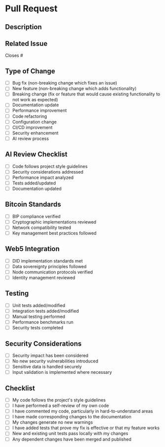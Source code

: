 # Pull Request

## Description
<!-- Describe your changes in detail -->

## Related Issue

Closes #

## Type of Change

- [ ] Bug fix (non-breaking change which fixes an issue)
- [ ] New feature (non-breaking change which adds functionality)
- [ ] Breaking change (fix or feature that would cause existing functionality to not work as expected)
- [ ] Documentation update
- [ ] Performance improvement
- [ ] Code refactoring
- [ ] Configuration change
- [ ] CI/CD improvement
- [ ] Security enhancement
- [ ] AI review process

## AI Review Checklist

- [ ] Code follows project style guidelines
- [ ] Security considerations addressed
- [ ] Performance impact analyzed
- [ ] Tests added/updated
- [ ] Documentation updated

## Bitcoin Standards

- [ ] BIP compliance verified
- [ ] Cryptographic implementations reviewed
- [ ] Network compatibility tested
- [ ] Key management best practices followed

## Web5 Integration

- [ ] DID implementation standards met
- [ ] Data sovereignty principles followed
- [ ] Node communication protocols verified
- [ ] Identity management reviewed

## Testing

- [ ] Unit tests added/modified
- [ ] Integration tests added/modified
- [ ] Manual testing performed
- [ ] Performance benchmarks run
- [ ] Security tests completed

## Security Considerations
<!-- Please review the following -->
- [ ] Security impact has been considered
- [ ] No new security vulnerabilities introduced
- [ ] Sensitive data is handled securely
- [ ] Input validation is implemented where necessary

## Checklist

- [ ] My code follows the project's style guidelines
- [ ] I have performed a self-review of my own code
- [ ] I have commented my code, particularly in hard-to-understand areas
- [ ] I have made corresponding changes to the documentation
- [ ] My changes generate no new warnings
- [ ] I have added tests that prove my fix is effective or that my feature works
- [ ] New and existing unit tests pass locally with my changes
- [ ] Any dependent changes have been merged and published
